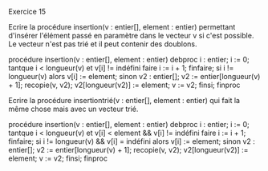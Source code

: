 Exercice 15

Ecrire la procédure insertion(v : entier[], element : entier) permettant d'insérer l'élément passé en paramètre dans le vecteur v si c'est possible. Le vecteur n'est pas trié et il peut contenir des doublons.

procédure insertion(v : entier[], element : entier)
debproc
	i : entier;
	i := 0;
	tantque i < longueur(v) et v[i] != indéfini faire
		i := i + 1;
	finfaire;
	si i != longueur(v) alors 
		v[i] := element;
	sinon
		v2 : entier[];
		v2 := entier[longueur(v) + 1];
		recopie(v, v2);
		v2[longueur(v2)] := element;
		v := v2;
	finsi;
finproc

Ecrire la procédure insertiontrié(v : entier[], element : entier) qui fait la même chose mais avec un vecteur trié.

procédure insertion(v : entier[], element : entier)
debproc
	i : entier;
	i := 0;
	tantque i < longueur(v) et v[i] < element && v[i] != indéfini faire
		i := i + 1;
	finfaire;
	si i != longueur(v) && v[i] = indéfini alors 
		v[i] := element;
	sinon
		v2 : entier[];
		v2 := entier[longueur(v) + 1];
		recopie(v, v2);
		v2[longueur(v2)] := element;
		v := v2;
	finsi;
finproc